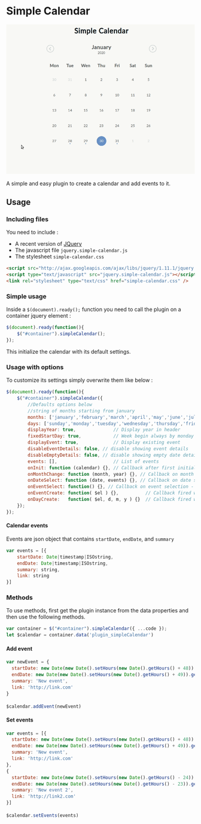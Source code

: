 # Simple Calendar
![preview](assets/simple-calendar.gif)

A simple and easy plugin to create a calendar and add events to it.

## Usage

### Including files

You need to include :
- A recent version of [JQuery](https://jquery.com/)
- The javascript file ``jquery.simple-calendar.js``
- The stylesheet ``simple-calendar.css``

```html
<script src="http://ajax.googleapis.com/ajax/libs/jquery/1.11.1/jquery.min.js"></script>
<script type="text/javascript" src="jquery.simple-calendar.js"></script>
<link rel="stylesheet" type="text/css" href="simple-calendar.css" />
```

### Simple usage
Inside a ``$(document).ready();`` function you need to call the plugin on a container jquery element :
```javascript
$(document).ready(function(){
    $("#container").simpleCalendar();
});
```

This initialize the calendar with its default settings.

### Usage with options

To customize its settings simply overwrite them like below :

```javascript
$(document).ready(function(){
    $("#container").simpleCalendar({
        //Defaults options below
        //string of months starting from january
        months: ['january','february','march','april','may','june','july','august','september','october','november','december'],
        days: ['sunday','monday','tuesday','wednesday','thursday','friday','saturday'],
        displayYear: true,              // Display year in header
        fixedStartDay: true,            // Week begin always by monday or by day set by number 0 = sunday, 7 = saturday, false = month always begin by first day of the month
        displayEvent: true,             // Display existing event
        disableEventDetails: false, // disable showing event details
        disableEmptyDetails: false, // disable showing empty date details
        events: [],                     // List of events
        onInit: function (calendar) {}, // Callback after first initialization
        onMonthChange: function (month, year) {}, // Callback on month change
        onDateSelect: function (date, events) {}, // Callback on date selection
        onEventSelect: function() {}, // Callback on event selection - use $(this).data('event') to access the event
        onEventCreate: function( $el ) {},          // Callback fired when an HTML event is created - see $(this).data('event')
        onDayCreate:   function( $el, d, m, y ) {}  // Callback fired when an HTML day is created   - see $(this).data('today'), .data('todayEvents')
    });
});
```

#### Calendar events

Events are json object that contains `startDate`, `endDate`, and `summary`
```javascript
var events = [{
    startDate: Date|timestamp|ISOstring,
    endDate: Date|timestamp|ISOstring,
    summary: string,
    link: string
}]
```

### Methods

To use methods, first get the plugin instance from the data properties and then use the following methods.
```javascript
var container = $("#container").simpleCalendar({ ...code });
let $calendar = container.data('plugin_simpleCalendar')
```

#### Add event
```javascript
var newEvent = {
  startDate: new Date(new Date().setHours(new Date().getHours() + 48)).toISOString(),
  endDate: new Date(new Date().setHours(new Date().getHours() + 49)).getTime(),
  summary: 'New event',
  link: 'http://link.com'
}

$calendar.addEvent(newEvent)
```

#### Set events
```javascript
var events = [{
  startDate: new Date(new Date().setHours(new Date().getHours() + 48)).toISOString(),
  endDate: new Date(new Date().setHours(new Date().getHours() + 49)).getTime(),
  summary: 'New event',
  link: 'http://link.com'
},
{
  startDate: new Date(new Date().setHours(new Date().getHours() - 24)).toISOString(),
  endDate: new Date(new Date().setHours(new Date().getHours() - 23)).getTime(),
  summary: 'New event 2',
  link: 'http://link2.com'
}]

$calendar.setEvents(events)
```

